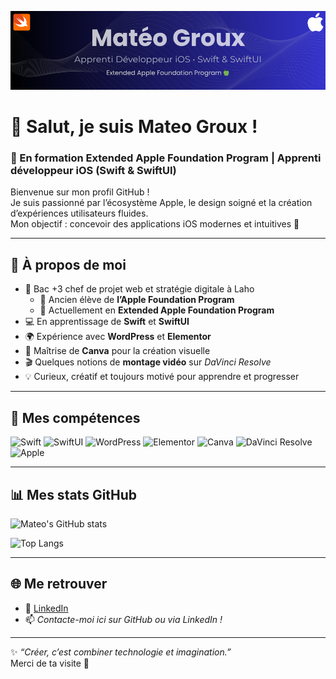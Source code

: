 ![banner](https://github.com/Matitoooo/Matitoooo/blob/main/banner.png)

# 👋 Salut, je suis Mateo Groux !

### 🍏 En formation Extended Apple Foundation Program | Apprenti développeur iOS (Swift & SwiftUI)

Bienvenue sur mon profil GitHub !  
Je suis passionné par l’écosystème Apple, le design soigné et la création d’expériences utilisateurs fluides.  
Mon objectif : concevoir des applications iOS modernes et intuitives 🌟

---

## 🚀 À propos de moi

- 📱 Bac +3 chef de projet web et stratégie digitale à Laho
  - 🧩 Ancien élève de **l’Apple Foundation Program**
  - 🚀 Actuellement en **Extended Apple Foundation Program**
- 💻 En apprentissage de **Swift** et **SwiftUI**
- 🌍 Expérience avec **WordPress** et **Elementor**
- 🎨 Maîtrise de **Canva** pour la création visuelle
- 🎬 Quelques notions de **montage vidéo** sur *DaVinci Resolve*
- 💡 Curieux, créatif et toujours motivé pour apprendre et progresser

---

## 🧠 Mes compétences

![Swift](https://img.shields.io/badge/Swift-F05138?style=for-the-badge&logo=swift&logoColor=white)
![SwiftUI](https://img.shields.io/badge/SwiftUI-0D96F6?style=for-the-badge&logo=swift&logoColor=white)
![WordPress](https://img.shields.io/badge/WordPress-21759B?style=for-the-badge&logo=wordpress&logoColor=white)
![Elementor](https://img.shields.io/badge/Elementor-92003B?style=for-the-badge&logo=elementor&logoColor=white)
![Canva](https://img.shields.io/badge/Canva-00C4CC?style=for-the-badge&logo=canva&logoColor=white)
![DaVinci Resolve](https://img.shields.io/badge/DaVinci_Resolve-233A51?style=for-the-badge&logo=davinciresolve&logoColor=white)
![Apple](https://img.shields.io/badge/Apple-000000?style=for-the-badge&logo=apple&logoColor=white)

---

## 📊 Mes stats GitHub

![Mateo's GitHub stats](https://github-readme-stats.vercel.app/api?username=Matitoooo&show_icons=true&theme=tokyonight)

![Top Langs](https://github-readme-stats.vercel.app/api/top-langs/?username=Matitoooo&layout=compact&theme=tokyonight)

---

## 🌐 Me retrouver

- 💼 [LinkedIn](https://www.linkedin.com/in/mateo-groux-0a9378228/)
- 📫 *Contacte-moi ici sur GitHub ou via LinkedIn !*

---

✨ _“Créer, c’est combiner technologie et imagination.”_  
Merci de ta visite 👋  
